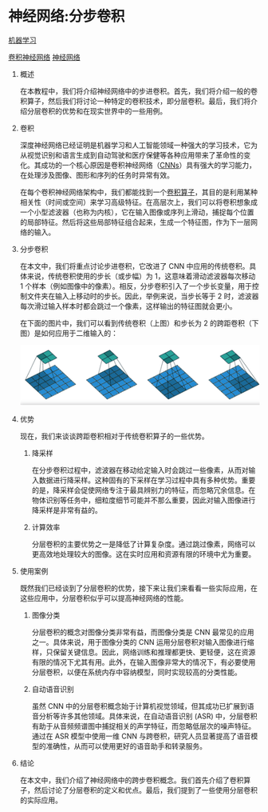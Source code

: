 # 神经网络:分步卷积

[机器学习](README-zh.md)

[卷积神经网络](https://www.baeldung.com/cs/tag/cnn) [神经网络](https://www.baeldung.com/cs/tag/neural-networks)

1. 概述

    在本教程中，我们将介绍神经网络中的步进卷积。首先，我们将介绍一般的卷积算子，然后我们将讨论一种特定的卷积技术，即分层卷积。最后，我们将介绍分层卷积的优势和在现实世界中的一些用例。

2. 卷积

    深度神经网络已经证明是机器学习和人工智能领域一种强大的学习技术，它为从视觉识别和语言生成到自动驾驶和医疗保健等各种应用带来了革命性的变化。其成功的一个核心原因是卷积神经网络（[CNNs](https://www.baeldung.com/cs/ai-convolutional-neural-networks)）具有强大的学习能力，在处理涉及图像、图形和序列的任务时异常有效。

    在每个卷积神经网络架构中，我们都能找到一个[卷积算子](https://www.baeldung.com/cs/convolutional-layer-size)，其目的是利用某种相关性（时间或空间）来学习高级特征。在高层次上，我们可以将卷积想象成一个小型滤波器（也称为内核），它在输入图像或序列上滑动，捕捉每个位置的局部特征。然后将这些局部特征组合起来，生成一个特征图，作为下一层网络的输入。

3. 分步卷积

    在本文中，我们将重点讨论步进卷积，它改进了 CNN 中应用的传统卷积。具体来说，传统卷积使用的步长（或步幅）为 1，这意味着滑动滤波器每次移动 1 个样本（例如图像中的像素）。相反，分步卷积引入了一个步长变量，用于控制文件夹在输入上移动时的步长。因此，举例来说，当步长等于 2 时，滤波器每次滑过输入样本时都会跳过一个像素，这样输出的特征图就会更小。

    在下面的图片中，我们可以看到传统卷积（上图）和步长为 2 的跨距卷积（下图）是如何应用于二维输入的：

    ![传统卷积strided convolution](pic/Screenshot-2023-10-10-at-1.webp)

4. 优势

    现在，我们来谈谈跨距卷积相对于传统卷积算子的一些优势。

    1. 降采样

        在分步卷积过程中，滤波器在移动给定输入时会跳过一些像素，从而对输入数据进行降采样。这种固有的下采样在学习过程中具有多种优势。重要的是，降采样会促使网络专注于最具辨别力的特征，而忽略冗余信息。在物体识别等任务中，细粒度细节可能并不那么重要，因此对输入图像进行降采样是非常有益的。

    2. 计算效率

        分层卷积的主要优势之一是降低了计算复杂度。通过跳过像素，网络可以更高效地处理较大的图像。这在实时应用和资源有限的环境中尤为重要。

5. 使用案例

    既然我们已经谈到了分层卷积的优势，接下来让我们来看看一些实际应用，在这些应用中，分层卷积似乎可以提高神经网络的性能。

    1. 图像分类

        分层卷积的概念对图像分类非常有益，而图像分类是 CNN 最常见的应用之一。具体来说，用于图像分类的 CNN 运用分层卷积对输入图像进行缩样，只保留关键信息。因此，网络训练和推理都更快、更轻便，这在资源有限的情况下尤其有用。此外，在输入图像非常大的情况下，有必要使用分层卷积，以便在系统内存中容纳模型，同时实现较高的分类性能。

    2. 自动语音识别

        虽然 CNN 中的分层卷积概念始于计算机视觉领域，但其成功已扩展到语音分析等许多其他领域。具体来说，在自动语音识别 (ASR) 中，分层卷积有助于从音频频谱图中捕捉相关的声学特征，而忽略低层次的噪声特征。通过在 ASR 模型中使用一维 CNN 与跨卷积，研究人员显著提高了语音模型的准确性，从而可以使用更好的语音助手和转录服务。

6. 结论

    在本文中，我们介绍了神经网络中的跨步卷积概念。我们首先介绍了卷积算子，然后讨论了分层卷积的定义和优点。最后，我们提到了一些使用分层卷积的实际应用。
